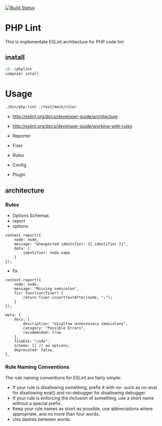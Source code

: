 [![Build Status](https://travis-ci.org/DragorWW/phplint.svg?branch=develop)](https://travis-ci.org/DragorWW/phplint)

# PHP Lint
This is implementate ESLint architecture for PHP code lint

## inatall
```bash
cd ./phplint
composer intall
```
# Usage
```bash
./bin/php-lint ./test/mock/rule/
```

- http://eslint.org/docs/developer-guide/architecture
- http://eslint.org/docs/developer-guide/working-with-rules


- Reporter
- Fixer
- Rules
- Config
- Plugin


## architecture
### Rules
- Options Schemas
- report
- options
```
context.report({
    node: node,
    message: "Unexpected identifier: {{ identifier }}",
    data: {
        identifier: node.name
    }
});
```
- fix
```
context.report({
    node: node,
    message: "Missing semicolon",
    fix: function(fixer) {
        return fixer.insertTextAfter(node, ";");
    }
});
```
```
meta: {
    docs: {
        description: "disallow unnecessary semicolons",
        category: "Possible Errors",
        recommended: true
    },
    fixable: "code",
    schema: [] // no options,
    deprecated: false,
},
```

### Rule Naming Conventions
The rule naming conventions for ESLint are fairly simple:

- If your rule is disallowing something, prefix it with no- such as no-eval for disallowing eval() and no-debugger for disallowing debugger.
- If your rule is enforcing the inclusion of something, use a short name without a special prefix.
- Keep your rule names as short as possible, use abbreviations where appropriate, and no more than four words.
- Use dashes between words.